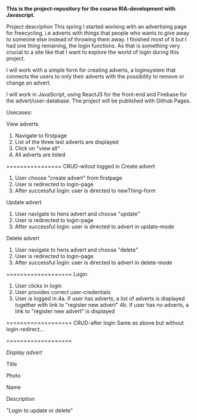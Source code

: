 **This is the project-repository for the course RIA-development with Javascript.**

Project description
This spring I started working with an advertising page for freecycling, i.e adverts with things that people
 who wants to give away to someone else instead of throwing them away. I finished most of it but I had one thing remaining,
 the login functions. As that is something very crucial to a site like that I want to explore the world of login
 during this project.


I will work with a simple form for creating adverts, a loginsystem that connects the users to only their adverts with
the possibility to remove or change an advert.

I will work in JavaScript, using ReactJS for the front-end and Firebase for the advert/user-database. The project will be published
with Github Pages.


Usecases:

View adverts
1. Navigate to firstpage
2. List of the three last adverts are displayed
3. Click on "view all"
3. All adverts are listed

================
CRUD-witout logged in
Create advert
1. User choose "create advert" from firstpage
2. User is redirected to login-page
3. After successful login: user is directed to newThing-form

Update advert
1. User navigate to hens advert and choose "update"
2. User is redirected to login-page
3. After successful login: user is directed to advert in update-mode
 
Delete advert
1. User navigate to hens advert and choose "delete"
2. User is redirected to login-page
3. After successful login: user is directed to advert in delete-mode

===================
Login
1. User clicks in login
2. User provides correct user-credentials
3. User is logged in
4a. If user has adverts, a list of adverts is displayed together with link to "register new advert"
4b. If user has no adverts, a link to "register new advert" is displayed

===================
CRUD-after login
Same as above but without login-redirect...

===================

*Display advert*

Title

Photo

Name

Description

"Login to update or delete"
